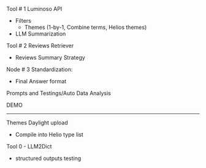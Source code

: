 
Tool # 1 Luminoso API
  - Filters
    - Themes (1-by-1, Combine terms, Helios themes)
  - LLM Summarization

Tool # 2 Reviews Retriever
  - Reviews Summary Strategy


Node # 3 Standardization:
  - Final Answer format

Prompts and Testings/Auto Data Analysis

DEMO



_________________

Themes Daylight upload
 - Compile into Helio type list

Tool 0 - LLM2Dict
  - structured outputs testing
